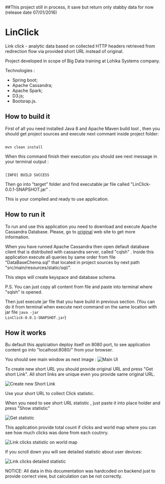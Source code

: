 ##This project still in process, it save but return only stabby data for now (release date 07/01/2016)

# LinClick
Link click - analytic data based on collected HTTP headers retrieved from redirection flow via provided short URL instead of original. 

Project developed in scope of Big Data training at Lohika Systems company.

Technologies :

- Spring boot;
- Apache Cassandra;
- Apache Spark;
- D3.js;
- Bootsrap.js.

## How to build it

First of all you need installed Java 8 and Apache Maven build tool , then you should get project sources and execute next commant inside project folder:

<code>
mvn clean install
</code>

When this command finish their execution you should see next message in your terminal output :

<code>
[INFO] BUILD SUCCESS
</code>

Then go into "target" folder and find executable jar file called "LinClick-0.0.1-SNAPSHOT.jar" .

This is your compiled and ready to use application.

## How to run it

To run and use this application you need to download and execute Apache Cassandra Database. Please, go to [original](http://cassandra.apache.org/) web site to get more information.

When you have runned Apache Cassandra then open default database client that is distributed with cassandra server, called "cqlsh" . Inside this application execute all queries by same order from file "DataBaseChema.sql" that located in project sources by next path "src/main/resources/static/sql/". 

This steps will create keyspace and database schema.

P.S. You can just copy all content from file and paste into terminal where "sqlsh" is opened.

Then just execute jar file that you have build in previous section. (You can do it from terminal when execute next command on the same location with jar file <code>java -jar LinClick-0.0.1-SNAPSHOT.jar</code>)

## How it works
Bu default this applciation deploy itself on 8080 port, to see application content go into "localhost:8080/" from your browser.

You should see main window as next image :
![Main UI](http://s12.postimg.org/6i6jrvb25/main.png) 

To create new short URL you should provide original URL and press "Get short Link". All short links are unique even you provide same original URL.

![Create new Short Link](http://s10.postimg.org/t1rxtz8jt/create_link.png) 

Use your short URL to collect Click statistic. 

When you need to see short URL statistic , just paste it into place holder and press "Show statistic"

![Get statistic](http://s13.postimg.org/5fh7o0ld3/get_statistic.png) 

This application provide total count if clicks and world map where you can see how much clicks was done from each coutnry. 

![Link clicks statistic on world map](http://s24.postimg.org/l8jd27fqt/world_map.png) 

If you scroll down you will see detailed statistic about user devices:

![Link clicks detailed statistic](http://s11.postimg.org/bxuala203/detailed_map.png) 


NOTICE: All data in this documentation was hardcoded on backend just to provide correct view, but calculation can be not correctly.
